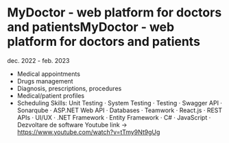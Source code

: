 # MyDoctor - web platform for doctors and patientsMyDoctor - web platform for doctors and patients
dec. 2022 - feb. 2023
- Medical appointments
- Drugs management
- Diagnosis, prescriptions, procedures
- Medical/patient profiles
- Scheduling
Skills: Unit Testing · System Testing · Testing · Swagger API · Sonarqube · ASP.NET Web API · Databases · Teamwork · React.js · REST APIs · UI/UX · .NET Framework · Entity Framework · C# · JavaScript · Dezvoltare de software
Youtube link -> https://www.youtube.com/watch?v=tTmy9Nt9gUg

